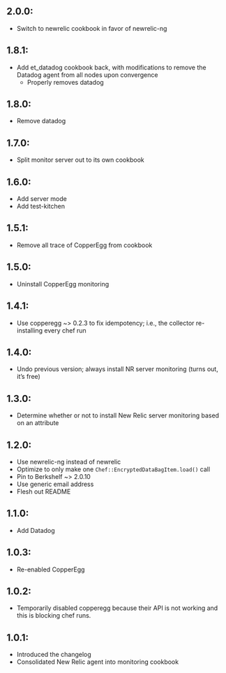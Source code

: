## 2.0.0:

* Switch to newrelic cookbook in favor of newrelic-ng

## 1.8.1:

* Add et_datadog cookbook back, with modifications to remove the Datadog agent from all nodes upon convergence
    - Properly removes datadog

## 1.8.0:

* Remove datadog

## 1.7.0:

* Split monitor server out to its own cookbook

## 1.6.0:

* Add server mode
* Add test-kitchen

## 1.5.1:

* Remove all trace of CopperEgg from cookbook

## 1.5.0:

* Uninstall CopperEgg monitoring

## 1.4.1:

* Use copperegg ~> 0.2.3 to fix idempotency; i.e., the collector re-installing every chef run

## 1.4.0:

* Undo previous version; always install NR server monitoring (turns out, it’s free)

## 1.3.0:

* Determine whether or not to install New Relic server monitoring based on an attribute

## 1.2.0:

* Use newrelic-ng instead of newrelic
* Optimize to only make one `Chef::EncryptedDataBagItem.load()` call
* Pin to Berkshelf ~> 2.0.10
* Use generic email address
* Flesh out README

## 1.1.0:

* Add Datadog

## 1.0.3:

* Re-enabled CopperEgg

## 1.0.2:

* Temporarily disabled copperegg because their API is not working and this is blocking chef runs.

## 1.0.1:

* Introduced the changelog
* Consolidated New Relic agent into monitoring cookbook
